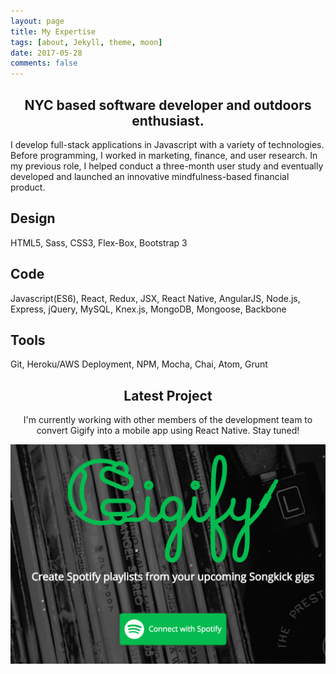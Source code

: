 ```yaml
---
layout: page
title: My Expertise
tags: [about, Jekyll, theme, moon]
date: 2017-05-28
comments: false
---
```


<center><h2> NYC based software developer and outdoors enthusiast. </h2></center>
<div class="user-details">
  <p class="self-description">I develop full-stack applications in Javascript with a variety of technologies. Before programming, I worked in marketing, finance, and user research. In my previous role, I helped conduct a three-month user study and eventually developed and launched an innovative mindfulness-based financial product.</p>
</div>
<div class="container">

  <div class="row user">
    <div class="three-rows">
      <h2>Design</h2>
      <div class="dev-icons">
      <i class="devicon-html5-plain-wordmark"></i>
      <i class="devicon-bootstrap-plain-wordmark colored"></i>
      <i class="devicon-sass-original colored"></i>
      </div>
      <p>HTML5, Sass, CSS3, Flex-Box, Bootstrap 3</p>
    </div>
    <div class="three-rows">
      <h2>Code</h2>
      <div class="dev-icons">
        <i class="devicon-javascript-plain colored"></i>
        <i class="devicon-react-original-wordmark colored"></i>
        <i class="devicon-nodejs-plain-wordmark"></i>
        <i class="devicon-mysql-plain-wordmark colored"></i>
      </div>
      <p>Javascript(ES6), React, Redux, JSX, React Native, AngularJS, Node.js, Express, jQuery, MySQL, Knex.js, MongoDB, Mongoose, Backbone</p>
    </div>
    <div class="three-rows">
      <h2>Tools</h2>
      <div class="dev-icons">
      <i class="devicon-git-plain"></i>
      <i class="devicon-atom-original-wordmark"></i>
      <i class="devicon-heroku-plain-wordmark colored"></i>
      </div>
      <p>Git, Heroku/AWS Deployment, NPM, Mocha, Chai, Atom, Grunt</p>
    </div>
  </div>
</div>

<center><h2> Latest Project </h2></center>
<center><p>I'm currently working with other members of the development team to convert Gigify into a mobile app using React Native. Stay tuned!</p></center>
<div class="latest-project">
  <a href="//www.gigify.io"><img src="../assets/img/gigify-splash.png"></a>
</div>

<!-- {% capture images %}

{% endcapture %}
{% include gallery images=images caption="Screenshots of Moon Theme" cols=2 %} -->
